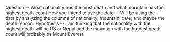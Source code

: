 Question 
-- What nationality has the most death and what mountain has the highest death count
How you intend to use the data
-- Will be using the data by analyzing the columns of nationality, mountain, date, and maybe the death reason.
Hypothesis
-- I am thinking that the nationality with the highest death will be US or Nepal and the mountain with the highest death count will probably be Mount Everest.
